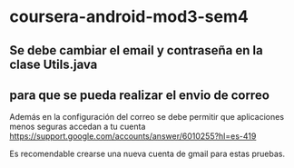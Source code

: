 # coursera-android-mod3-sem4

## Se debe cambiar el email y contraseña en la clase Utils.java
## para que se pueda realizar el envio de correo

Además en la configuración del correo se debe permitir que aplicaciones
menos seguras accedan a tu cuenta
https://support.google.com/accounts/answer/6010255?hl=es-419

Es recomendable crearse una nueva cuenta de gmail
para estas pruebas.
